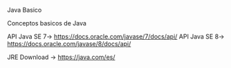 Java Basico

Conceptos basicos de Java

API Java SE 7-> https://docs.oracle.com/javase/7/docs/api/
API Java SE 8-> https://docs.oracle.com/javase/8/docs/api/

JRE Download -> https://java.com/es/
